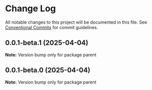 # Change Log

All notable changes to this project will be documented in this file.
See [Conventional Commits](https://conventionalcommits.org) for commit guidelines.

## 0.0.1-beta.1 (2025-04-04)

**Note:** Version bump only for package parent

## 0.0.1-beta.0 (2025-04-04)

**Note:** Version bump only for package parent
